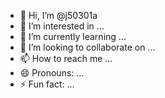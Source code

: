 - 👋 Hi, I’m @j50301a
- 👀 I’m interested in ...
- 🌱 I’m currently learning ...
- 💞️ I’m looking to collaborate on ...
- 📫 How to reach me ...
- 😄 Pronouns: ...
- ⚡ Fun fact: ...

<!---
j50301a/j50301a is a ✨ special ✨ repository because its `README.md` (this file) appears on your GitHub profile.
You can click the Preview link to take a look at your changes.
--->
